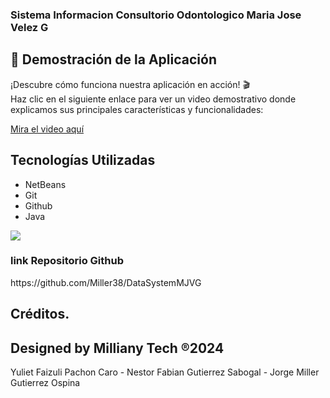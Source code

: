 
<h3>Sistema Informacion Consultorio Odontologico Maria Jose Velez G</h3>


## 🎥 Demostración de la Aplicación

¡Descubre cómo funciona nuestra aplicación en acción! 🎬  
Haz clic en el siguiente enlace para ver un video demostrativo donde explicamos sus principales características y funcionalidades:

[Mira el video aquí](https://vimeo.com/1009518281)

## Tecnologías Utilizadas

- NetBeans
- Git
- Github
- Java

<img src="https://skillicons.dev/icons?i=java,git,github" /> <br/>

<h3>link Repositorio Github</h3>
https://github.com/Miller38/DataSystemMJVG

## Créditos.
## Designed by Milliany Tech ®2024
Yuliet Faizuli Pachon Caro - 
Nestor Fabian Gutierrez Sabogal - 
Jorge Miller Gutierrez Ospina
